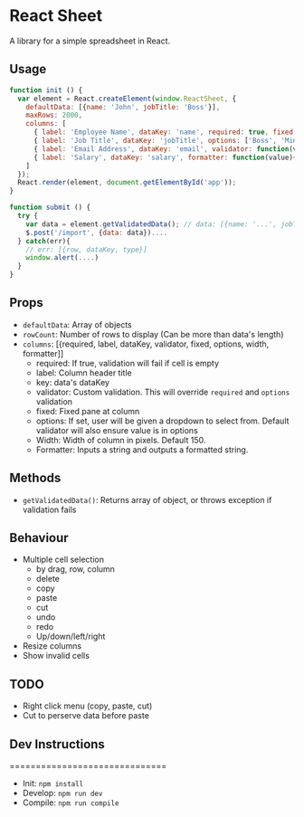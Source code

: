 # React Sheet
A library for a simple spreadsheet in React.


## Usage
```js
function init () {
  var element = React.createElement(window.ReactSheet, {
    defaultData: [{name: 'John', jobTitle: 'Boss'}],
    maxRows: 2000,
    columns: [
      { label: 'Employee Name', dataKey: 'name', required: true, fixed: true, width: 150 },
      { label: 'Job Title', dataKey: 'jobTitle', options: ['Boss', 'Minion'] },
      { label: 'Email Address', dataKey: 'email', validator: function(value){...} },
      { label: 'Salary', dataKey: 'salary', formatter: function(value){ return '$' + value; }}
    ]
  });
  React.render(element, document.getElementById('app'));
}

function submit () {
  try {
    var data = element.getValidatedData(); // data: [{name: '...', jobTitle: '...', email: 'john@gmail.com', salary: '100'}];
    $.post('/import', {data: data})....
  } catch(err){
    // err: [{row, dataKey, type}]
    window.alert(....)
  }
}
```

## Props
- `defaultData`: Array of objects
- `rowCount`: Number of rows to display (Can be more than data's length)
- `columns`: [{required, label, dataKey, validator, fixed, options, width, formatter]]
  - required: If true, validation will fail if cell is empty
  - label: Column header title
  - key: data's dataKey
  - validator: Custom validation. This will override `required` and `options` validation
  - fixed: Fixed pane at column
  - options: If set, user will be given a dropdown to select from. Default validator will also ensure value is in options
  - Width: Width of column in pixels. Default 150.
  - Formatter: Inputs a string and outputs a formatted string. 

## Methods
- `getValidatedData()`: Returns array of object, or throws exception if validation fails

## Behaviour
- Multiple cell selection
  - by drag, row, column
  - delete
  - copy
  - paste
  - cut
  - undo
  - redo
  - Up/down/left/right
- Resize columns
- Show invalid cells

## TODO
- Right click menu (copy, paste, cut)
- Cut to perserve data before paste


## Dev Instructions
==============================
- Init: `npm install`
- Develop: `npm run dev`
- Compile: `npm run compile`
